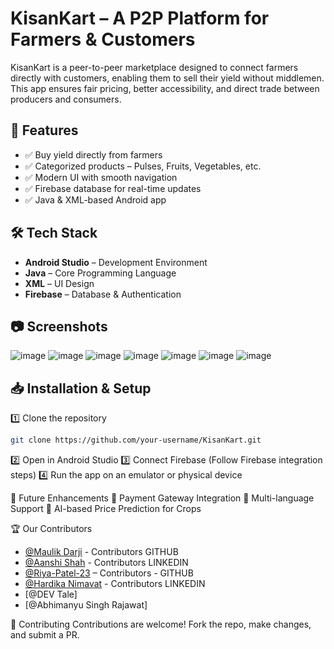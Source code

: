 # KisanKart – A P2P Platform for Farmers & Customers

KisanKart is a peer-to-peer marketplace designed to connect farmers directly with customers, enabling them to sell their yield without middlemen. This app ensures fair pricing, better accessibility, and direct trade between producers and consumers.

## 🚀 Features
- ✅ Buy yield directly from farmers
- ✅ Categorized products – Pulses, Fruits, Vegetables, etc.
- ✅ Modern UI with smooth navigation
- ✅ Firebase database for real-time updates
- ✅ Java & XML-based Android app

## 🛠️ Tech Stack
- **Android Studio** – Development Environment
- **Java** – Core Programming Language
- **XML** – UI Design
- **Firebase** – Database & Authentication

## 📷 Screenshots
![image](https://github.com/user-attachments/assets/8e06cb78-7183-4c23-a5bb-3c964ed491b9)
![image](https://github.com/user-attachments/assets/6a815af3-c463-4082-8c85-4787d8f859fd)
![image](https://github.com/user-attachments/assets/9c5d9456-6c9f-4917-a775-a04bbb1d7164)
![image](https://github.com/user-attachments/assets/49f328b4-9e2e-4d92-9aca-5b747ce48b4c)
![image](https://github.com/user-attachments/assets/fd93730a-ac14-45ac-9693-0249db8fb132)
![image](https://github.com/user-attachments/assets/fc8c79f1-f474-485b-80e6-d311a5d9459e)
![image](https://github.com/user-attachments/assets/4e9d2fef-28d8-4260-a905-b7651782876f)


## 📥 Installation & Setup
1️⃣ Clone the repository

```bash
git clone https://github.com/your-username/KisanKart.git
```
2️⃣ Open in Android Studio 
3️⃣ Connect Firebase (Follow Firebase integration steps) 
4️⃣ Run the app on an emulator or physical device

🎯 Future Enhancements
🔹 Payment Gateway Integration
🔹 Multi-language Support
🔹 AI-based Price Prediction for Crops

🏆 Our Contributors
- [@Maulik Darji](https://github.com/Maulik-darji) - Contributors GITHUB
- [@Aanshi Shah](https://www.linkedin.com/in/aanshi-shah-1bbba4332/) - Contributors LINKEDIN
- [@Riya-Patel-23](https://github.com/Riya-Patel-23) – Contributors - GITHUB
- [@Hardika Nimavat](https://www.linkedin.com/in/hardika-nimavat-664615309/) - Contributors LINKEDIN
- [@DEV Tale]
- [@Abhimanyu Singh Rajawat]


🤝 Contributing
Contributions are welcome! Fork the repo, make changes, and submit a PR.

